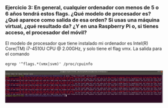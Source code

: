 ### Ejercicio 3: En general, cualquier ordenador con menos de 5 o 6 años tendrá estos flags. ¿Qué modelo de procesador es? ¿Qué aparece como salida de esa orden? Si usas una máquina virtual, ¿qué resultado da? ¿Y en una Raspberry Pi o, si tienes acceso, el procesador del móvil?

El modelo de procesador que tiene instalado mi ordenador es Intel(R) Core(TM) i7-4510U CPU @ 2.00GHz, y solo tiene el flag vmx. La salida para el comando 

``egrep '^flags.*(vmx|svm)' /proc/cpuinfo``

![Captura de salida](https://raw.githubusercontent.com/jomaenfe/Ejercicios-IV1819/master/Capturas%20de%20pantalla/Ejercicio3.png)